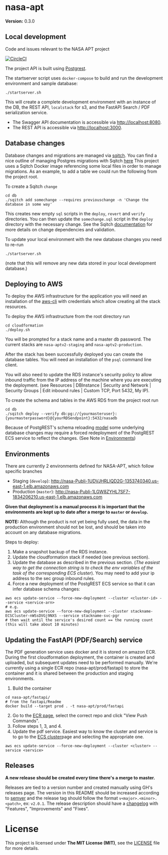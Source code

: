 # nasa-apt

**Version:** 0.3.0

## Local development
Code and issues relevant to the NASA APT project

[![CircleCI](https://circleci.com/gh/developmentseed/nasa-apt/tree/develop.svg?style=svg&circle-token=ffc901ab7ce00ffa5cef07cce59ff64a2c635d2b)](https://circleci.com/gh/developmentseed/nasa-apt/tree/develop)

The project API is built using [Postgrest](https://github.com/PostgREST/postgrest).

The startserver script uses `docker-compose` to build and run the development environment and
sample database:

```shell script
./startserver.sh
```

This will create a complete development environment with an instance of the DB, the REST API, `localstack` for s3, and
the FastAPI Search / PDF serialization service.

- The Swagger API documentation is accessible via [http://localhost:8080](http://localhost:8080).
- The REST API is accessible via [http://localhost:3000](http://localhost:3000).

## Database changes

Database changes and migrations are managed via [sqitch](https://sqitch.org/).
You can find a nice outline of managing Postgres migrations with Sqitch [here](https://sqitch.org/docs/manual/sqitchtutorial/)
This project uses a Sqitch Docker image referencing some local files in order to manage migrations.
As an example, to add a table we could run the following from the project root.

To create a Sqitch `change`
```shell script
cd db
./sqitch add somechange --requires previouschange -n 'Change the database in some way'
```

This creates new empty `sql` scripts in the `deploy`, `revert` and `verify` directories.
You can then update the `somechange.sql` script in the `deploy` directory with the necessary change.
See the Sqitch [documentation](https://sqitch.org/docs/manual/sqitchtutorial) for more details on change dependencies and validation.

To update your local environment with the new database changes you need to re-run
```shell script
./startserver.sh
```
(note that this will remove any new data stored in your local development database.)

## Deploying to AWS

To deploy the AWS infrastructure for the application you will need an
installation of the [aws-cli](https://docs.aws.amazon.com/cli/latest/userguide/cli-chap-install.html)
with credentials which allow creating all the stack resources.

To deploy the AWS infrastructure from the root directory run
```shell script
cd cloudformation
./deploy.sh
```

You will be prompted for a stack name and a master db password.  The current
stacks are `nasa-aptv2-staging` and `nasa-aptv2-production`.

After the stack has been successfully deployed you can create the database tables.
You will need an installation of the `psql` command line client.

You will also need to update the RDS instance's security policy to allow inbound traffic from the IP address of the machine where you
are executing the deployment. (see Resources | DBInstance | Security and Network | Security Groups |
Edit inbound rules | Custom TCP, Port 5432, My IP).

To create the schema and tables in the AWS RDS from the project root run
```shell script
cd db
./sqitch deploy --verify db:pg://{yourmasteruser}:{yourmasterpassword}@{yourRDSendpoint}:5432/nasadb
```

Because of PostgREST's schema reloading [model](http://postgrest.org/en/v5.2/admin.html#schema-reloading) some
underlying database changes may require a forced redeployment of the PostgREST ECS service to reflect the changes. (See Note in
[Environments](#environments))

## Environments
There are currently 2 environments defined for NASA-APT, which follow specific branches
- Staging (`develop`): http://nasa-Publi-1UDVJHRLIQD2G-1353740340.us-east-1.elb.amazonaws.com
- Production (`master`): http://nasa-Publi-1LGW8ZYHL7SF7-1834206210.us-east-1.elb.amazonaws.com

**Given that deployment is a manual process it is important that the environments are kept up to date after a merge to `master` or `develop`.**

**NOTE:** Although the product is not yet being fully used, the data in the production environment should not be lost, and should be taken into account on any database migrations.

Steps to deploy:
1. Make a snapshot backup of the RDS instance.
2. Update the cloudformation stack if needed (see previous section).
3. Update the database as described in the previous section. (_The easiest way to get the connection string is to check the env variables of the task of the corresponding ECS cluster_). You may need to add your ip address to the sec group inbound rules.
4. Force a new deployment of the PostgREST ECS service so that it can infer database schema changes:

```shell script
aws ecs update-service --force-new-deployment --cluster <cluster-id> --service <service-arn>
# e.g.
aws ecs update-service --force-new-deployment --cluster stackname-ECSCluster-nWSsDVGj9NXS --service stackname-svc-pgr
# then wait until the service's desired count == the running count (this will take about 10 minutes)
```

## Updating the FastAPI (PDF/Search) service
The PDF generation service uses docker and it is stored on amazon ECR. During the first cloudformation deployment, the container is created and uploaded, but subsequent updates need to be performed manually.
We're currently using a single ECR repo (nasa-apt/prod/fastapi) to store the container and it is shared between the production and staging environments.

1) Build the container
```
cd nasa-apt/fastapi/
# from the fastapi/Readme
docker build --target prod . -t nasa-apt/prod/fastapi
```
2) Go to the [ECR page](https://us-east-1.console.aws.amazon.com/ecr/repositories?region=us-east-1), select the correct repo and click "View Push Commands".
3) Follow steps 1, 3, and 4.
4) Update the pdf service. Easiest way to know the cluster and service is to go to the [ECS cluster](https://us-east-1.console.aws.amazon.com/ecs/home?region=us-east-1#/clusters)page and selecting the appropriate one.
```
aws ecs update-service --force-new-deployment --cluster <cluster> --service <service>
```


## Releases

**A new release should be created every time there's a merge to master.**

Releases are tied to a version number and created manually using GH's releases page.
The version in this README should be increased according to [semver](https://semver.org/) and the release tag should follow the format `v<major>.<minor>.<patch>`, ex: `v2.0.1`.
The release description should have a [changelog](https://gist.github.com/vgeorge/e6fd828987b2f7d62a447df2bd132c4a) with "Features", "Improvements" and "Fixes".


# License

This project is licensed under **The MIT License (MIT)**, see the [LICENSE](LICENSE.md) file for more details.
